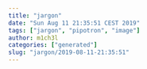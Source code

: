```yaml
---
title: "jargon"
date: "Sun Aug 11 21:35:51 CEST 2019"
tags: ["jargon", "pipotron", "image"]
author: m1ch3l
categories: ["generated"]
slug: "jargon/2019-08-11-21:35:51"
---
```



